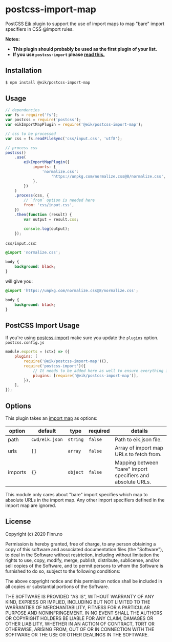 # postcss-import-map

PostCSS [Eik](https://eik.dev/) plugin to support the use of import maps to map "bare" import specifiers in CSS @import rules.

**Notes:**

-   **This plugin should probably be used as the first plugin of your list.**
-   **If you use `postcss-import` please [read this.](#postcss-import-usage)**

## Installation

```bash
$ npm install @eik/postcss-import-map
```

## Usage

```js
// dependencies
var fs = require('fs');
var postcss = require('postcss');
var eikImportMapPlugin = require('@eik/postcss-import-map');

// css to be processed
var css = fs.readFileSync('css/input.css', 'utf8');

// process css
postcss()
    .use(
        eikImportMapPlugin({
            imports: {
                'normalize.css':
                    'https://unpkg.com/normalize.css@8/normalize.css',
            },
        })
    )
    .process(css, {
        // `from` option is needed here
        from: 'css/input.css',
    })
    .then(function (result) {
        var output = result.css;

        console.log(output);
    });
```

`css/input.css`:

```css
@import 'normalize.css';

body {
    background: black;
}
```

will give you:

```css
@import 'https://unpkg.com/normalize.css@8/normalize.css';

body {
    background: black;
}
```

## PostCSS Import Usage

If you're using [postcss-import](https://github.com/postcss/postcss-import) make sure you update the `plugins` option.
`postcss.config.js`

```js
module.exports = (ctx) => ({
    plugins: [
        require('@eik/postcss-import-map')(),
        require('postcss-import')({
            // It needs to be added here as well to ensure everything is mapped
            plugins: [require('@eik/postcss-import-map')],
        }),
    ],
});
```

## Options

This plugin takes an [import map](https://github.com/WICG/import-maps) as options:

| option  | default        | type     | required | details                                                     |
| ------- | -------------- | -------- | -------- | ----------------------------------------------------------- |
| path    | `cwd/eik.json` | `string` | `false`  | Path to eik.json file.                                      |
| urls    | `[]`           | `array`  | `false`  | Array of import map URLs to fetch from.                     |
| imports | `{}`           | `object` | `false`  | Mapping between "bare" import specifiers and absolute URLs. |

This module only cares about "bare" import specifies which map to absolute
URLs in the import map. Any other import specifiers defined in the import map
are ignored.

## License

Copyright (c) 2020 Finn.no

Permission is hereby granted, free of charge, to any person obtaining a copy
of this software and associated documentation files (the "Software"), to deal
in the Software without restriction, including without limitation the rights
to use, copy, modify, merge, publish, distribute, sublicense, and/or sell
copies of the Software, and to permit persons to whom the Software is
furnished to do so, subject to the following conditions:

The above copyright notice and this permission notice shall be included in all
copies or substantial portions of the Software.

THE SOFTWARE IS PROVIDED "AS IS", WITHOUT WARRANTY OF ANY KIND, EXPRESS OR
IMPLIED, INCLUDING BUT NOT LIMITED TO THE WARRANTIES OF MERCHANTABILITY,
FITNESS FOR A PARTICULAR PURPOSE AND NONINFRINGEMENT. IN NO EVENT SHALL THE
AUTHORS OR COPYRIGHT HOLDERS BE LIABLE FOR ANY CLAIM, DAMAGES OR OTHER
LIABILITY, WHETHER IN AN ACTION OF CONTRACT, TORT OR OTHERWISE, ARISING FROM,
OUT OF OR IN CONNECTION WITH THE SOFTWARE OR THE USE OR OTHER DEALINGS IN THE
SOFTWARE.
